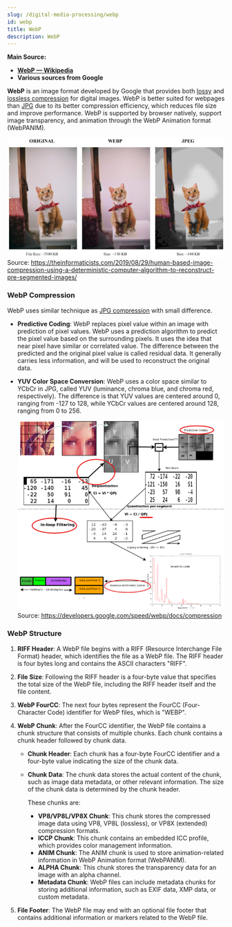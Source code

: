 ```yaml
---
slug: /digital-media-processing/webp
id: webp
title: WebP
description: WebP
---
```


**Main Source:**

- **[WebP — Wikipedia](https://en.wikipedia.org/wiki/WebP)**
- **Various sources from Google**

**WebP** is an image format developed by Google that provides both [lossy](/digital-signal-processing/compression#lossless-compression/digital-signal-processing/compression#lossy-compression) and [lossless compression](/digital-signal-processing/compression#lossless-compression) for digital images. WebP is better suited for webpages than [JPG](/digital-media-processing/jpg-jpeg) due to its better compression efficiency, which reduces file size and improve performance. WebP is supported by browser natively, support image transparency, and animation through the WebP Animation format (WebPANIM).

![Comparison between JPG and WebP compression. WebP does better than JPG](./compression-comparison.png)  
Source: https://theinformaticists.com/2019/08/29/human-based-image-compression-using-a-deterministic-computer-algorithm-to-reconstruct-pre-segmented-images/

### WebP Compression

WebP uses similar technique as [JPG compression](/digital-media-processing/jpg-jpeg#jpg-compression) with small difference.

- **Predictive Coding**: WebP replaces pixel value within an image with prediction of pixel values. WebP uses a prediction algorithm to predict the pixel value based on the surrounding pixels. It uses the idea that near pixel have similar or correlated value. The difference between the predicted and the original pixel value is called residual data. It generally carries less information, and will be used to reconstruct the original data.
- **YUV Color Space Conversion**: WebP uses a color space similar to YCbCr in JPG, called YUV (luminance, chroma blue, and chroma red, respectively). The difference is that YUV values are centered around 0, ranging from -127 to 128, while YCbCr values are centered around 128, ranging from 0 to 256.

  ![WebP Compression process](./webp-compression.png)  
  Source: https://developers.google.com/speed/webp/docs/compression

### WebP Structure

1. **RIFF Header**: A WebP file begins with a RIFF (Resource Interchange File Format) header, which identifies the file as a WebP file. The RIFF header is four bytes long and contains the ASCII characters "RIFF".
2. **File Size**: Following the RIFF header is a four-byte value that specifies the total size of the WebP file, including the RIFF header itself and the file content.
3. **WebP FourCC**: The next four bytes represent the FourCC (Four-Character Code) identifier for WebP files, which is "WEBP".
4. **WebP Chunk**: After the FourCC identifier, the WebP file contains a chunk structure that consists of multiple chunks. Each chunk contains a chunk header followed by chunk data.
   - **Chunk Header**: Each chunk has a four-byte FourCC identifier and a four-byte value indicating the size of the chunk data.
   - **Chunk Data**: The chunk data stores the actual content of the chunk, such as image data metadata, or other relevant information. The size of the chunk data is determined by the chunk header.

     These chunks are:
     - **VP8/VP8L/VP8X Chunk**: This chunk stores the compressed image data using VP8, VP8L (lossless), or VP8X (extended) compression formats.
     - **ICCP Chunk**: This chunk contains an embedded ICC profile, which provides color management information.
     - **ANIM Chunk**: The ANIM chunk is used to store animation-related information in WebP Animation format (WebPANIM).
     - **ALPHA Chunk**: This chunk stores the transparency data for an image with an alpha channel.
     - **Metadata Chunk**: WebP files can include metadata chunks for storing additional information, such as EXIF data, XMP data, or custom metadata.
     
5. **File Footer**: The WebP file may end with an optional file footer that contains additional information or markers related to the WebP file.
